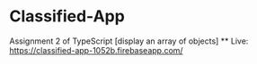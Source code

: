 # Classified-App
Assignment 2 of TypeScript [display an array of objects]
** Live: <https://classified-app-1052b.firebaseapp.com/>
